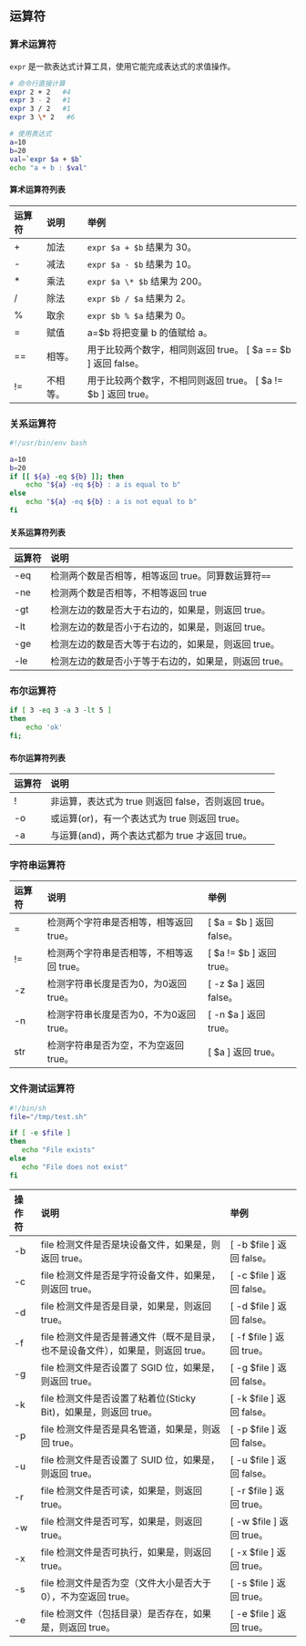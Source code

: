## 运算符


### 算术运算符
`expr` 是一款表达式计算工具，使用它能完成表达式的求值操作。
```bash
# 命令行直接计算
expr 2 + 2   #4
expr 3 - 2   #1
expr 3 / 2   #1
expr 3 \* 2   #6

# 使用表达式
a=10
b=20
val=`expr $a + $b`
echo "a + b : $val"
```

#### 算术运算符列表

运算符|	说明	|    举例
| :- | :- | :-
| +|    加法	| `expr $a + $b` 结果为 30。
| -   |	减法	| `expr $a - $b` 结果为 10。
| *	|    乘法	| `expr $a \* $b` 结果为  200。
| /	|    除法	| `expr $b / $a` 结果为 2。
| %	|    取余	| `expr $b % $a` 结果为 0。
| =	|    赋值	| a=$b 将把变量 b 的值赋给 a。
| == |    相等。| 用于比较两个数字，相同则返回 true。	[ $a == $b ] 返回 false。
| != |    不相等。| 用于比较两个数字，不相同则返回 true。	[ $a != $b ] 返回 true。


### 关系运算符
```bash
#!/usr/bin/env bash

a=10
b=20
if [[ ${a} -eq ${b} ]]; then
    echo "${a} -eq ${b} : a is equal to b"
else
    echo "${a} -eq ${b} : a is not equal to b"
fi
```

#### 关系运算符列表

|运算符|	说明
|:- |:- |
|-eq|	检测两个数是否相等，相等返回 true。同算数运算符`==`
|-ne|	检测两个数是否相等，不相等返回 true
|-gt|	检测左边的数是否大于右边的，如果是，则返回 true。
|-lt|	检测左边的数是否小于右边的，如果是，则返回 true。
|-ge|	检测左边的数是否大等于右边的，如果是，则返回 true。
|-le|	检测左边的数是否小于等于右边的，如果是，则返回 true。


### 布尔运算符
```bash
if [ 3 -eq 3 -a 3 -lt 5 ]
then
    echo 'ok'
fi;
```

#### 布尔运算符列表

|运算符|	说明
|:- |:-
|!|	非运算，表达式为 true 则返回 false，否则返回 true。
|-o|	或运算(or)，有一个表达式为 true 则返回 true。
|-a	|与运算(and)，两个表达式都为 true 才返回 true。


### 字符串运算符
|运算符|	说明|	举例
|:- |:- |:-
|=	|检测两个字符串是否相等，相等返回 true。|	[ $a = $b ] 返回 false。
|!=|	检测两个字符串是否相等，不相等返回 true。|	[ $a != $b ] 返回 true。
|-z	|检测字符串长度是否为0，为0返回 true。|	[ -z $a ] 返回 false。
|-n|	检测字符串长度是否为0，不为0返回 true。|	[ -n $a ] 返回 true。
|str	|检测字符串是否为空，不为空返回 true。|	[ $a ] 返回 true。


### 文件测试运算符
```bash
#!/bin/sh
file="/tmp/test.sh"

if [ -e $file ]
then
   echo "File exists"
else
   echo "File does not exist"
fi
```

操作符|	说明|	举例
| :- | :- | :-
|-b| file	检测文件是否是块设备文件，如果是，则返回 true。|	[ -b $file ] 返回 false。
|-c |file	检测文件是否是字符设备文件，如果是，则返回 true。|	[ -c $file ] 返回 false。
|-d |file	检测文件是否是目录，如果是，则返回 true。|	[ -d $file ] 返回 false。
|-f |file	检测文件是否是普通文件（既不是目录，也不是设备文件），如果是，则返回 true。|	[ -f $file ] 返回 true。
|-g |file	检测文件是否设置了 SGID 位，如果是，则返回 true。|	[ -g $file ] 返回 false。
|-k |file	检测文件是否设置了粘着位(Sticky Bit)，如果是，则返回 true。|	[ -k $file ] 返回 false。
|-p| file	检测文件是否是具名管道，如果是，则返回 true。|	[ -p $file ] 返回 false。
|-u |file	检测文件是否设置了 SUID 位，如果是，则返回 true。|	[ -u $file ] 返回 false。
|-r |file	检测文件是否可读，如果是，则返回 true。|	[ -r $file ] 返回 true。
|-w |file	检测文件是否可写，如果是，则返回 true。|	[ -w $file ] 返回 true。
|-x |file	检测文件是否可执行，如果是，则返回 true。|	[ -x $file ] 返回 true。
|-s |file	检测文件是否为空（文件大小是否大于0），不为空返回 true。|	[ -s $file ] 返回 true。
|-e |file	检测文件（包括目录）是否存在，如果是，则返回 true。|	[ -e $file ] 返回 true。
